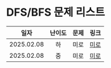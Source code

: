 # DFS/BFS 문제 리스트


|일자 | 난이도 | 문제 | 링크 |
|:---:|:---:|:---:|:---:|
|2025.02.08 | 하 | 미로 | [미로]()|
|2025.02.08 | 중 | 미로 | [미로]()|
